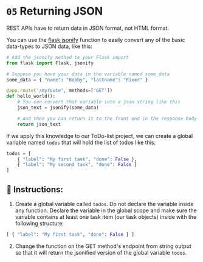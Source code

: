 # `05` Returning JSON

REST APIs have to return data in JSON format, not HTML format.

You can use the [flask jsonify](https://flask.palletsprojects.com/en/3.0.x/api/#flask.json.jsonify) function to easily convert any of the basic data-types to JSON data, like this:

```python
# Add the jsonify method to your Flask import
from flask import Flask, jsonify

# Suppose you have your data in the variable named some_data
some_data = { "name": "Bobby", "lastname": "Rixer" }

@app.route('/myroute', methods=['GET'])
def hello_world():
    # You can convert that variable into a json string like this
    json_text = jsonify(some_data)

    # And then you can return it to the front end in the response body like this
    return json_text
```

If we apply this knowledge to our ToDo-list project, we can create a global variable named `todos` that will hold the list of todos like this:

```python
todos = [
    { "label": "My first task", "done": False },
    { "label": "My second task", "done": False }
]
```

## 📝 Instructions:

1. Create a global variable called `todos`. Do not declare the variable inside any function. Declare the variable in the global scope and make sure the variable contains at least one task item (our task objects) inside with the following structure:

```python
[ { "label": "My first task", "done": False } ]
```

2. Change the function on the GET method's endpoint from string output so that it will return the jsonified version of the global variable `todos`.
